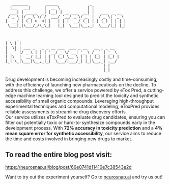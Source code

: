 ```
   _______        _____              _               
  |__   __|      |  __ \            | |              
  ___| | _____  _| |__) | __ ___  __| |   ___  _ __  
 / _ \ |/ _ \ \/ /  ___/ '__/ _ \/ _` |  / _ \| '_ \ 
|  __/ | (_) >  <| |   | | |  __/ (_| | | (_) | | | |
 \___|_|\___/_/\_\_|   |_|  \___|\__,_|  \___/|_| |_|
                                                     
                                                     
 _   _                                            
| \ | |                                           
|  \| | ___ _   _ _ __ ___  ___ _ __   __ _ _ __  
| . ` |/ _ \ | | | '__/ _ \/ __| '_ \ / _` | '_ \ 
| |\  |  __/ |_| | | | (_) \__ \ | | | (_| | |_) |
|_| \_|\___|\__,_|_|  \___/|___/_| |_|\__,_| .__/ 
                                           | |    
                                           |_|    
 ```
Drug development is becoming increasingly costly and time-consuming, with the efficiency of     launching new pharmaceuticals on the decline. To address this challenge, we offer a service  powered by eTox Pred, a cutting-edge machine learning tool designed to predict the toxicity and  synthetic accessibility of small organic compounds. Leveraging high-throughput experimental  techniques and computational modeling, eToxPred provides reliable assessments to streamline  drug discovery efforts.  
Our service utilizes eToxPred to evaluate drug candidates, ensuring you can filter out potentially toxic or hard-to-synthesize compounds early in the development process. With **72% accuracy in toxicity prediction** and a **4% mean square error for synthetic accessibility**, our service aims to reduce the time and costs involved in bringing new drugs to market.

## To read the entire blog post visit:
https://neurosnap.ai/blog/post/66e0741d11410e7c38543e2d

Want to try out the experiment yourself? Go to [neurosnap.ai](https://neurosnap.ai/) and try us out!
